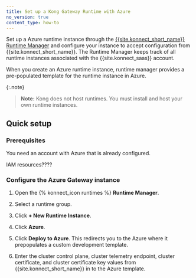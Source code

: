 ```yaml
---
title: Set up a Kong Gateway Runtime with Azure
no_version: true
content_type: how-to
---
```


Set up a Azure runtime instance through the
[{{site.konnect_short_name}} Runtime Manager](/konnect/runtime-manager) and
configure your instance to accept configuration from
{{site.konnect_short_name}}. The Runtime Manager keeps track of all runtime
instances associated with the {{site.konnect_saas}} account.

When you create an Azure runtime instance, runtime manager provides a pre-populated template for the runtime instance in Azure.

{:.note}
> **Note:** Kong does not host runtimes. You must install and host your own
runtime instances.

## Quick setup

### Prerequisites

You need an account with Azure that is already configured. <!-- Does this need certain permissions or certain settings configured? -->

IAM resources????

### Configure the Azure Gateway instance

1. Open the {% konnect_icon runtimes %} **Runtime Manager**.

1. Select a runtime group.

1. Click **+ New Runtime Instance**.

1. Click **Azure**.

1. Click **Deploy to Azure**. 
This redirects you to the Azure where it prepopulates a custom development template.

1. Enter the cluster control plane, cluster telemetry endpoint, cluster certificate, and cluster certificate key values from {{site.konnect_short_name}} in to the Azure template.